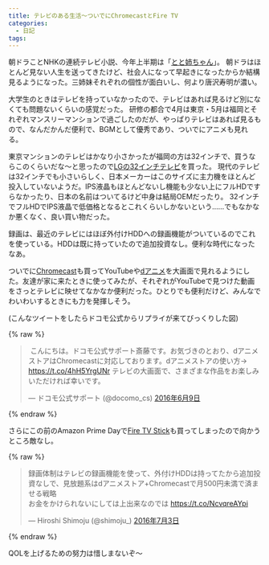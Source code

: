```yaml
---
title: テレビのある生活〜ついでにChromecastとFire TV
categories:
  - 日記
tags:
---
```


朝ドラことNHKの連続テレビ小説、今年上半期は「[とと姉ちゃん](http://www.nhk.or.jp/totone-chan/)」。
朝ドラはほとんど見ない人生を送ってきたけど、社会人になって早起きになったからか結構見るようになった。三姉妹それぞれの個性が面白いし、何より唐沢寿明が濃い。

大学生のときはテレビを持っていなかったので、テレビはあれば見るけど別になくても問題ないくらいの感覚だった。
研修の都合で4月は東京・5月は福岡とそれぞれマンスリーマンションで過ごしたのだが、やっぱりテレビはあれば見るもので、なんだかんだ便利で、BGMとして優秀であり、ついでにアニメも見れる。

東京マンションのテレビはかなり小さかったが福岡の方は32インチで、買うならこのくらいだな〜と思ったので[LGの32インチテレビ](http://www.lg.com/jp/tv/lg-32LF5800)を買った。
現代のテレビは32インチでも小さいらしく、日本メーカーはこのサイズに主力機をほとんど投入していないようだ。IPS液晶もほとんどないし機能も少ない上にフルHDですらなかったり、日本の名前はついてるけど中身は結局OEMだったり。
32インチでフルHDでIPS液晶で低価格となるとこれくらいしかないという……でもなかなか悪くなく、良い買い物だった。

録画は、最近のテレビにはほぼ外付けHDDへの録画機能がついているのでこれを使っている。HDDは既に持っていたので追加投資なし。便利な時代になったなあ。

ついでに[Chromecast](https://www.google.com/intl/ja_jp/chromecast/tv/)も買ってYouTubeや[dアニメ](https://anime.dmkt-sp.jp/animestore/tp_pc)を大画面で見れるようにした。友達が家に来たときに使ってみたが、それぞれがYouTubeで見つけた動画をさっとテレビに映せてなかなか便利だった。ひとりでも便利だけど、みんなでわいわいするときにも力を発揮しそう。

(こんなツイートをしたらドコモ公式からリプライが来てびっくりした図)

{% raw %}
<blockquote class="twitter-tweet" data-lang="ja"><p lang="ja" dir="ltr"> こんにちは。ドコモ公式サポート斎藤です。お気づきのとおり、dアニメストアはChromecastに対応しております。dアニメストアの使い方→ <a href="https://t.co/4hH5YrgUNr">https://t.co/4hH5YrgUNr</a> テレビの大画面で、さまざまな作品をお楽しみいただければ幸いです。</p>&mdash; ドコモ公式サポート (@docomo_cs) <a href="https://twitter.com/docomo_cs/status/740741467329597441">2016年6月9日</a></blockquote>
<script async src="//platform.twitter.com/widgets.js" charset="utf-8"></script>
{% endraw %}

さらにこの前のAmazon Prime Dayで[Fire TV Stick](https://www.amazon.co.jp/dp/B00ZVNYLS8/)も買ってしまったので向かうところ敵なし。

{% raw %}
<blockquote class="twitter-tweet" data-lang="ja"><p lang="ja" dir="ltr">録画体制はテレビの録画機能を使って、外付けHDDは持ってたから追加投資なしで、見放題系はdアニメストア+Chromecastで月500円未満で済ませる戦略<br>お金をかけられないにしては上出来なのでは <a href="https://t.co/NcvqreAYpi">https://t.co/NcvqreAYpi</a></p>&mdash; Hiroshi Shimoju (@shimoju_) <a href="https://twitter.com/shimoju_/status/749599441225519104">2016年7月3日</a></blockquote>
<script async src="//platform.twitter.com/widgets.js" charset="utf-8"></script>
{% endraw %}

QOLを上げるための努力は惜しまないぞ〜
